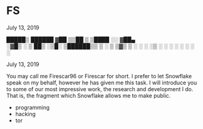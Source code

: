 # FS
July 13, 2019

  █████▒ ██████ 
▓██   ▒▒██    ▒ 
▒████ ░░ ▓██▄   
░▓█▒  ░  ▒   ██▒
░▒█░   ▒██████▒▒
 ▒ ░   ▒ ▒▓▒ ▒ ░
 ░     ░ ░▒  ░ ░
 ░ ░   ░  ░  ░  
             ░  
                
July 13, 2019

You may call me Firescar96 or Firescar for short. I prefer to let Snowflake speak on my behalf, however he has given me this task. I will introduce you to some of our most impressive work, the research and development I do. That is, the fragment which Snowflake allows me to make public.


- programming
- hacking
- tor
